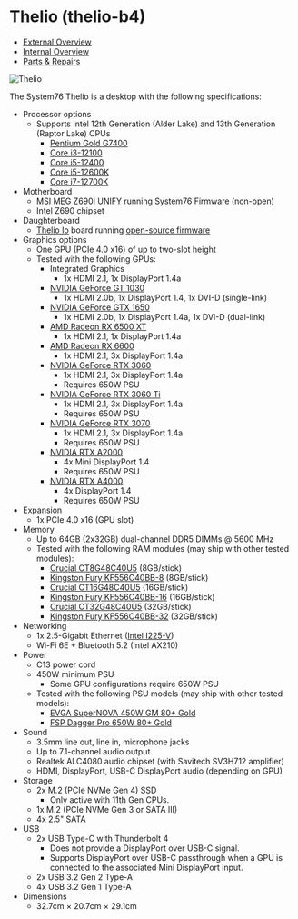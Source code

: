 # Thelio (thelio-b4)

- [External Overview](./external-overview.md)
- [Internal Overview](./internal-overview.md)
- [Parts & Repairs](./repairs.md)

![Thelio](./img/thelio-b4.webp)

The System76 Thelio is a desktop with the following specifications:

- Processor options
    - Supports Intel 12th Generation (Alder Lake) and 13th Generation (Raptor Lake) CPUs
        - [Pentium Gold G7400](https://ark.intel.com/content/www/us/en/ark/products/219435/intel-pentium-gold-g7400-processor-6m-cache-3-70-ghz.html)
        - [Core i3-12100](https://ark.intel.com/content/www/us/en/ark/products/134584/intel-core-i312100-processor-12m-cache-up-to-4-30-ghz.html)
        - [Core i5-12400](https://ark.intel.com/content/www/us/en/ark/products/134586/intel-core-i512400-processor-18m-cache-up-to-4-40-ghz.html)
        - [Core i5-12600K](https://ark.intel.com/content/www/us/en/ark/products/134589/intel-core-i512600k-processor-20m-cache-up-to-4-90-ghz.html)
        - [Core i7-12700K](https://ark.intel.com/content/www/us/en/ark/products/134594/intel-core-i712700k-processor-25m-cache-up-to-5-00-ghz.html)
- Motherboard
    - [MSI MEG Z690I UNIFY](https://www.msi.com/Motherboard/MEG-Z690I-UNIFY/Specification) running System76 Firmware (non-open)
    - Intel Z690 chipset
- Daughterboard
    - [Thelio Io](https://github.com/system76/thelio-io) board running [open-source firmware](https://github.com/system76/thelio-io-firmware)
- Graphics options
    - One GPU (PCIe 4.0 x16) of up to two-slot height
    - Tested with the following GPUs:
        - Integrated Graphics
            - 1x HDMI 2.1, 1x DisplayPort 1.4a
        - [NVIDIA GeForce GT 1030](https://www.nvidia.com/en-us/geforce/graphics-cards/gt-1030/specifications/)
            - 1x HDMI 2.0b, 1x DisplayPort 1.4, 1x DVI-D (single-link)
        - [NVIDIA GeForce GTX 1650](https://www.nvidia.com/en-us/geforce/graphics-cards/compare/?section=compare-16)
            - 1x HDMI 2.0b, 1x DisplayPort 1.4a, 1x DVI-D (dual-link)
        - [AMD Radeon RX 6500 XT](https://www.amd.com/en/products/graphics/amd-radeon-rx-6500-xt#product-specs)
            - 1x HDMI 2.1, 1x DisplayPort 1.4a
        - [AMD Radeon RX 6600](https://www.amd.com/en/products/graphics/amd-radeon-rx-6600#product-specs)
            - 1x HDMI 2.1, 3x DisplayPort 1.4a
        - [NVIDIA GeForce RTX 3060](https://www.nvidia.com/en-us/geforce/graphics-cards/30-series/rtx-3060-3060ti/#specs)
            - 1x HDMI 2.1, 3x DisplayPort 1.4a
            - Requires 650W PSU
        - [NVIDIA GeForce RTX 3060 Ti](https://www.nvidia.com/en-us/geforce/graphics-cards/30-series/rtx-3060-3060ti/#specs)
            - 1x HDMI 2.1, 3x DisplayPort 1.4a
            - Requires 650W PSU
        - [NVIDIA GeForce RTX 3070](https://www.nvidia.com/en-us/geforce/graphics-cards/30-series/rtx-3070-3070ti/#specs)
            - 1x HDMI 2.1, 3x DisplayPort 1.4a
            - Requires 650W PSU
        - [NVIDIA RTX A2000](https://www.nvidia.com/en-us/design-visualization/rtx-a2000/#specifications)
            - 4x Mini DisplayPort 1.4
            - Requires 650W PSU
        - [NVIDIA RTX A4000](https://www.nvidia.com/en-us/design-visualization/rtx-a4000/#specifications)
            - 4x DisplayPort 1.4
            - Requires 650W PSU
- Expansion
    - 1x PCIe 4.0 x16 (GPU slot)
- Memory
    - Up to 64GB (2x32GB) dual-channel DDR5 DIMMs @ 5600 MHz
    - Tested with the following RAM modules (may ship with other tested modules):
        - [Crucial CT8G48C40U5](https://www.crucial.com/memory/ddr5/ct8g48c40u5#spec) (8GB/stick)
        - [Kingston Fury KF556C40BB-8](https://www.kingston.com/datasheets/KF556C40BB-8.pdf) (8GB/stick)
        - [Crucial CT16G48C40U5](https://www.crucial.com/memory/ddr5/ct16g48c40u5#spec) (16GB/stick)
        - [Kingston Fury KF556C40BB-16](https://www.kingston.com/datasheets/KF556C40BB-16.pdf) (16GB/stick)
        - [Crucial CT32G48C40U5](https://www.crucial.com/memory/ddr5/ct32g48c40u5#spec) (32GB/stick)
        - [Kingston Fury KF556C40BB-32](https://www.kingston.com/datasheets/KF556C40BB-32.pdf) (32GB/stick)
- Networking
    - 1x 2.5-Gigabit Ethernet ([Intel I225-V](https://ark.intel.com/content/www/us/en/ark/products/184676/intel-ethernet-controller-i225v.html))
    - Wi-Fi 6E + Bluetooth 5.2 (Intel AX210)
- Power
    - C13 power cord
    - 450W minimum PSU
        - Some GPU configurations require 650W PSU
    - Tested with the following PSU models (may ship with other tested models):
        - [EVGA SuperNOVA 450W GM 80+ Gold](https://www.evga.com/products/product.aspx?pn=123-GM-0450-Y1)
        - [FSP Dagger Pro 650W 80+ Gold](https://www.fspgroupusa.com/ecommerce/daggerpro650w.html)
- Sound
    - 3.5mm line out, line in, microphone jacks
    - Up to 7.1-channel audio output
    - Realtek ALC4080 audio chipset (with Savitech SV3H712 amplifier)
    - HDMI, DisplayPort, USB-C DisplayPort audio (depending on GPU)
- Storage
    - 2x M.2 (PCIe NVMe Gen 4) SSD
        - Only active with 11th Gen CPUs.
    - 1x M.2 (PCIe NVMe Gen 3 or SATA III)
    - 4x 2.5" SATA
- USB
    - 2x USB Type-C with Thunderbolt 4
        - Does not provide a DisplayPort over USB-C signal.
        - Supports DisplayPort over USB-C passthrough when a GPU is connected to the associated Mini DisplayPort input.
    - 2x USB 3.2 Gen 2 Type-A
    - 4x USB 3.2 Gen 1 Type-A
- Dimensions
    - 32.7cm × 20.7cm × 29.1cm
